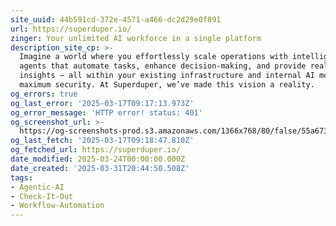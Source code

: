```yaml
---
site_uuid: 44b591cd-372e-4571-a466-dc2d29e0f891
url: https://superduper.io/
zinger: Your unlimited AI workforce in a single platform
description_site_cp: >-
  Imagine a world where you effortlessly scale operations with intelligent
  agents that automate tasks, enhance decision-making, and provide real-time
  insights – all within your existing infrastructure and internal AI models for
  maximum security. At Superduper, we’ve made this vision a reality.
og_errors: true
og_last_error: '2025-03-17T09:17:13.973Z'
og_error_message: 'HTTP error! status: 401'
og_screenshot_url: >-
  https://og-screenshots-prod.s3.amazonaws.com/1366x768/80/false/55a6738e568d2600c0d99e34c0c9f4a64d6fcdab0e168b457eb30b762129142e.jpeg
og_last_fetch: '2025-03-17T09:18:47.810Z'
og_fetched_url: https://superduper.io/
date_modified: 2025-03-24T00:00:00.000Z
date_created: '2025-03-31T20:44:50.508Z'
tags:
- Agentic-AI
- Check-It-Out
- Workflow-Automation
---
```
































































































































































































































